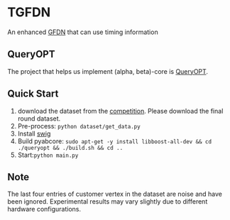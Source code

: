 # TGFDN

An enhanced [GFDN](https://github.com/yujianke100/GFDN) that can use timing information

## QueryOPT
The project that helps us implement (alpha, beta)-core is [QueryOPT](https://github.com/boge-liu/alpha-beta-core).

## Quick Start

1. download the dataset from the [competition](https://tianchi.aliyun.com/dataset/dataDetail?dataId=123862). Please download the final round dataset.
2. Pre-process: ``python dataset/get_data.py``
3. Install [swig](https://github.com/swig/)
4. Build pyabcore: ``sudo apt-get -y install libboost-all-dev && cd ./queryopt && ./build.sh && cd ..``
5. Start:``python main.py``

## Note
The last four entries of customer vertex in the dataset are noise and have been ignored. Experimental results may vary slightly due to different hardware configurations.
